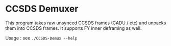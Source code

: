 # CCSDS Demuxer

This program takes raw unsynced CCSDS frames (CADU / etc) and unpacks them into CCSDS frames. It supports FY inner deframing as well.

Usage : see `./CCSDS-Demux --help`